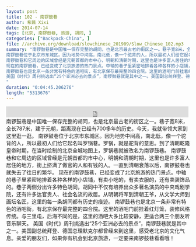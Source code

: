 ```yaml
---
layout: post
title: 102 - 南锣鼓巷
author: 希茜 Xixi
date: 2014-07-14
tags: [北京, 南锣鼓巷, 旅游, 胡同, ]
categories: ["Backpack-China", ]
file: //archive.org/download/slowchinese_201909/Slow_Chinese_102.mp3
summary: "南锣鼓巷是中国唯一保存完整的胡同，也是北京最古老的街区之一。巷子宽8米，全长787米，建于元朝，距离现在已经有700多年的历史。今天，我就带领大家到这里逛一逛。
南锣鼓巷位于北京市东城区。因为地势中间高，南北低，像一个驼背的人，所以最初人们给它起名叫罗锅巷。罗锅，就是驼背的意思。到了清朝乾隆皇帝时期，在当时绘制的北京全城地图上，罗锅巷就被改名为南锣鼓巷。
南锣鼓巷和它周边的区域曾经是元朝首都的市中心，明朝和清朝时期，这里也是许多富人居住的地方，街上挤满了做官的人和有钱的人。一直到清朝衰落以后，南锣鼓巷也就失去了往日的繁华。
现在的南锣鼓巷，已经变成了北京旅游的热门景点。中轴的巷子里紧密地排着各种各样的小店铺，有卖小吃的，有卖衣服的，还有卖装饰品的。巷子两侧分出许多特色胡同，胡同中不仅有培养出众多著名演员的中央戏剧学院，还有许多达官贵人、社会名流的故居。从明朝将军到清朝王爷，从文学大师到画坛名匠，这里的每一条胡同都有历史的痕迹。
南锣鼓巷也是北京一条非常有特色的酒吧街，有北京保存最完整的四合院。这里的酒吧门前挂着红灯笼，装修风格传统。与三里屯，后海不同的是，这里的酒吧大多比较安静，更适合两三个朋友听音乐聊天。
美国《时代》周刊挑选出“25个亚洲必去的景点”，南锣鼓巷就是其中之一。美国副总统拜登、德国总理默克尔都曾经来到这里，感受老北京的文化气息。亲爱的朋友们，如果你有机会到北京旅游，一定要来南锣鼓巷看看哦！
"
duration: "0:04:45.206276"
length: "5313676"
---
```


<iframe src="https://archive.org/embed/slowchinese_201909/Slow_Chinese_102.mp3" width="500" height="30" frameborder="0" webkitallowfullscreen="true" mozallowfullscreen="true" allowfullscreen></iframe>
南锣鼓巷是中国唯一保存完整的胡同，也是北京最古老的街区之一。巷子宽8米，全长787米，建于元朝，距离现在已经有700多年的历史。今天，我就带领大家到这里逛一逛。
南锣鼓巷位于北京市东城区。因为地势中间高，南北低，像一个驼背的人，所以最初人们给它起名叫罗锅巷。罗锅，就是驼背的意思。到了清朝乾隆皇帝时期，在当时绘制的北京全城地图上，罗锅巷就被改名为南锣鼓巷。
南锣鼓巷和它周边的区域曾经是元朝首都的市中心，明朝和清朝时期，这里也是许多富人居住的地方，街上挤满了做官的人和有钱的人。一直到清朝衰落以后，南锣鼓巷也就失去了往日的繁华。
现在的南锣鼓巷，已经变成了北京旅游的热门景点。中轴的巷子里紧密地排着各种各样的小店铺，有卖小吃的，有卖衣服的，还有卖装饰品的。巷子两侧分出许多特色胡同，胡同中不仅有培养出众多著名演员的中央戏剧学院，还有许多达官贵人、社会名流的故居。从明朝将军到清朝王爷，从文学大师到画坛名匠，这里的每一条胡同都有历史的痕迹。
南锣鼓巷也是北京一条非常有特色的酒吧街，有北京保存最完整的四合院。这里的酒吧门前挂着红灯笼，装修风格传统。与三里屯，后海不同的是，这里的酒吧大多比较安静，更适合两三个朋友听音乐聊天。
美国《时代》周刊挑选出“25个亚洲必去的景点”，南锣鼓巷就是其中之一。美国副总统拜登、德国总理默克尔都曾经来到这里，感受老北京的文化气息。亲爱的朋友们，如果你有机会到北京旅游，一定要来南锣鼓巷看看哦！
